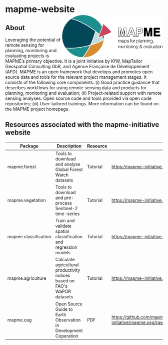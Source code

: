 # mapme-website <img src='assets/mapme-logo.png' align="right" height="138.5" />



## About
Leveraging the potential of remote sensing for planning, monitoring and evaluating projects is MAPME’s primary objective. It is a joint initiative by KfW, MapTailor Geospatial Consulting GbR, and Agence Française de Développement (AFD). MAPME is an open framework that develops and promotes open source data and tools for the relevant project management stages. It consists of the following core components: (i) Good practice guidance that describes workflows for using remote sensing data and products for planning, monitoring and evaluation; (ii) Project-related support with remote sensing analyses. Open source code and tools provided via open code repositories; (iii) User-tailored trainings. More information can be found on the MAPME project homepage.


## Resources associated with the mapme-initiative website

| Package               | Description                                                  	                | Resource 	        | Link                                                 	        |
| --------------------- | ----------------------------------------------------------------------------- | --------------------- | ------------------------------------------------------------- |
| mapme.forest          | Tools to download and analyse Global Forest Watch datasets   		        | Tutorial 	        | https://mapme-initiative.github.io/mapme.forest/     	        |
| mapme.vegetation      | Tools to download and pre-process Sentinel-2 time-series 		        | Tutorial 	        | https://mapme-initiative.github.io/mapme.vegetation/ 	        |
| mapme.classification  | Train and validate spatial classification and regression models	        | Tutorial 	        | https://mapme-initiative.github.io/mapme.classification/      |
| mapme.agriculture     | Calculate agricultural productivity indices based on FAO's WaPOR datasets     | Tutorial 	        | https://mapme-initiative.github.io/mapme.agriculture/         |
| mapme.osg | Open Source Guide to Earth Observation in Development Coperation | PDF | https://github.com/mapme-initiative/mapme.osg/raw/main/assets/MAPME_OpenSourceGuide_v0091.pdf |

